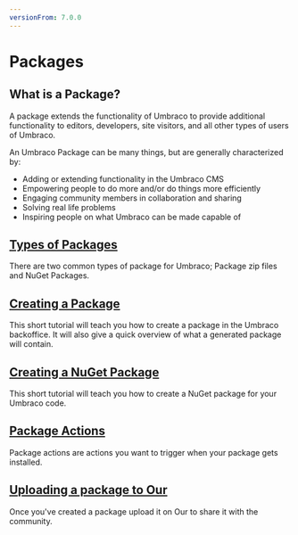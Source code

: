 ```yaml
---
versionFrom: 7.0.0
---
```


# Packages

## What is a Package?

A package extends the functionality of Umbraco to provide additional functionality to editors, developers, site visitors, and all other types of users of Umbraco.

An Umbraco Package can be many things, but are generally characterized by:

- Adding or extending functionality in the Umbraco CMS
- Empowering people to do more and/or do things more efficiently
- Engaging community members in collaboration and sharing
- Solving real life problems
- Inspiring people on what Umbraco can be made capable of

## [Types of Packages](package-types.md)

There are two common types of package for Umbraco; Package zip files and NuGet Packages.

## [Creating a Package](Creating-a-Package/index.md)

This short tutorial will teach you how to create a package in the Umbraco backoffice. It will also give a quick overview of what a generated package will contain.

## [Creating a NuGet Package](Creating-a-nuget-package/index.md)

This short tutorial will teach you how to create a NuGet package for your Umbraco code.

## [Package Actions](Package-Actions/index.md)

Package actions are actions you want to trigger when your package gets installed. 

## [Uploading a package to Our](Uploading-to-Our/index.md)

Once you've created a package upload it on Our to share it with the community.
